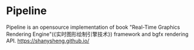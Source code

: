 # Pipeline
Pipeline is an opensource implementation of book "Real-Time Graphics Rendering Engine"(《实时图形绘制引擎技术》) framework and bgfx rendering API. https://shanysheng.github.io/
